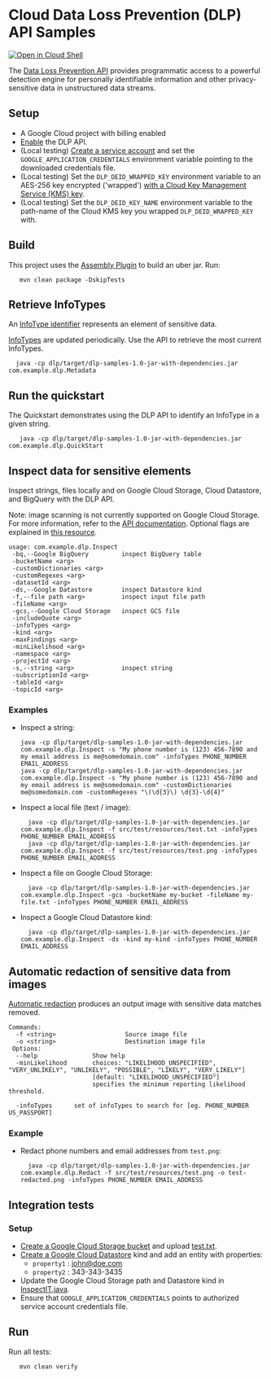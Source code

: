 # Cloud Data Loss Prevention (DLP) API Samples

<a href="https://console.cloud.google.com/cloudshell/open?git_repo=https://github.com/GoogleCloudPlatform/java-docs-samples&page=editor&open_in_editor=dlp/README.md">
<img alt="Open in Cloud Shell" src ="http://gstatic.com/cloudssh/images/open-btn.png"></a>

The [Data Loss Prevention API](https://cloud.google.com/dlp/docs/) provides programmatic access to 
a powerful detection engine for personally identifiable information and other privacy-sensitive data
 in unstructured data streams.

## Setup
- A Google Cloud project with billing enabled
- [Enable](https://console.cloud.google.com/launcher/details/google/dlp.googleapis.com) the DLP API.
- (Local testing) [Create a service account](https://cloud.google.com/docs/authentication/getting-started)
and set the `GOOGLE_APPLICATION_CREDENTIALS` environment variable pointing to the downloaded credentials file.
- (Local testing) Set the `DLP_DEID_WRAPPED_KEY` environment variable to an AES-256 key encrypted ('wrapped') [with a Cloud Key Management Service (KMS) key](https://cloud.google.com/kms/docs/encrypt-decrypt).
- (Local testing) Set the `DLP_DEID_KEY_NAME` environment variable to the path-name of the Cloud KMS key you wrapped `DLP_DEID_WRAPPED_KEY` with.

## Build
This project uses the [Assembly Plugin](https://maven.apache.org/plugins/maven-assembly-plugin/usage.html) to build an uber jar.
Run:
```
   mvn clean package -DskipTests
```

## Retrieve InfoTypes
An [InfoType identifier](https://cloud.google.com/dlp/docs/infotypes-categories) represents an element of sensitive data.

[InfoTypes](https://cloud.google.com/dlp/docs/infotypes-reference#global) are updated periodically. Use the API to retrieve the most current InfoTypes.
  ```
    java -cp dlp/target/dlp-samples-1.0-jar-with-dependencies.jar com.example.dlp.Metadata
  ``` 

## Run the quickstart

The Quickstart demonstrates using the DLP API to identify an InfoType in a given string.
```
   java -cp dlp/target/dlp-samples-1.0-jar-with-dependencies.jar com.example.dlp.QuickStart
```

## Inspect data for sensitive elements
Inspect strings, files locally and on Google Cloud Storage, Cloud Datastore, and BigQuery with the DLP API.

Note: image scanning is not currently supported on Google Cloud Storage.
For more information, refer to the [API documentation](https://cloud.google.com/dlp/docs). 
Optional flags are explained in [this resource](https://cloud.google.com/dlp/docs/reference/rest/v2beta1/content/inspect#InspectConfig).
```
usage: com.example.dlp.Inspect
 -bq,--Google BigQuery         inspect BigQuery table
 -bucketName <arg>
 -customDictionaries <arg>
 -customRegexes <arg>
 -datasetId <arg>
 -ds,--Google Datastore        inspect Datastore kind
 -f,--file path <arg>          inspect input file path
 -fileName <arg>
 -gcs,--Google Cloud Storage   inspect GCS file
 -includeQuote <arg>
 -infoTypes <arg>
 -kind <arg>
 -maxFindings <arg>
 -minLikelihood <arg>
 -namespace <arg>
 -projectId <arg>
 -s,--string <arg>             inspect string
 -subscriptionId <arg>
 -tableId <arg>
 -topicId <arg>
```
### Examples
 - Inspect a string:
   ```
   java -cp dlp/target/dlp-samples-1.0-jar-with-dependencies.jar com.example.dlp.Inspect -s "My phone number is (123) 456-7890 and my email address is me@somedomain.com" -infoTypes PHONE_NUMBER EMAIL_ADDRESS
   java -cp dlp/target/dlp-samples-1.0-jar-with-dependencies.jar com.example.dlp.Inspect -s "My phone number is (123) 456-7890 and my email address is me@somedomain.com" -customDictionaries me@somedomain.com -customRegexes "\(\d{3}\) \d{3}-\d{4}"
   ```
 - Inspect a local file (text / image):
   ```
     java -cp dlp/target/dlp-samples-1.0-jar-with-dependencies.jar com.example.dlp.Inspect -f src/test/resources/test.txt -infoTypes PHONE_NUMBER EMAIL_ADDRESS
     java -cp dlp/target/dlp-samples-1.0-jar-with-dependencies.jar com.example.dlp.Inspect -f src/test/resources/test.png -infoTypes PHONE_NUMBER EMAIL_ADDRESS
   ```
- Inspect a file on Google Cloud Storage:
  ```
    java -cp dlp/target/dlp-samples-1.0-jar-with-dependencies.jar com.example.dlp.Inspect -gcs -bucketName my-bucket -fileName my-file.txt -infoTypes PHONE_NUMBER EMAIL_ADDRESS
  ```
- Inspect a Google Cloud Datastore kind:
  ```
    java -cp dlp/target/dlp-samples-1.0-jar-with-dependencies.jar com.example.dlp.Inspect -ds -kind my-kind -infoTypes PHONE_NUMBER EMAIL_ADDRESS
  ```

## Automatic redaction of sensitive data from images
[Automatic redaction](https://cloud.google.com/dlp/docs/redacting-sensitive-data-images) produces an output image with sensitive data matches removed.

```
Commands:
  -f <string>                   Source image file
  -o <string>                   Destination image file
 Options:
  --help               Show help
  -minLikelihood       choices: "LIKELIHOOD_UNSPECIFIED", "VERY_UNLIKELY", "UNLIKELY", "POSSIBLE", "LIKELY", "VERY_LIKELY"]
                       [default: "LIKELIHOOD_UNSPECIFIED"]
                       specifies the minimum reporting likelihood threshold.
  
  -infoTypes      set of infoTypes to search for [eg. PHONE_NUMBER US_PASSPORT]
```

### Example
- Redact phone numbers and email addresses from `test.png`:
  ```
    java -cp dlp/target/dlp-samples-1.0-jar-with-dependencies.jar com.example.dlp.Redact -f src/test/resources/test.png -o test-redacted.png -infoTypes PHONE_NUMBER EMAIL_ADDRESS
  ```

## Integration tests
### Setup
- [Create a Google Cloud Storage bucket](https://console.cloud.google.com/storage) and upload [test.txt](src/test/resources/test.txt).
- [Create a Google Cloud Datastore](https://console.cloud.google.com/datastore) kind and add an entity with properties:
  - `property1` : john@doe.com
  - `property2` : 343-343-3435
- Update the Google Cloud Storage path and Datastore kind in [InspectIT.java](src/test/java/com/example/dlp/InspectIT.java).
- Ensure that `GOOGLE_APPLICATION_CREDENTIALS` points to authorized service account credentials file.

## Run
Run all tests:
  ```
     mvn clean verify
  ```

